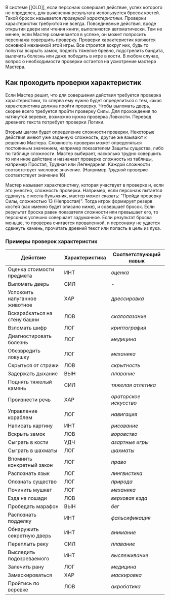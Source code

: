 В системе [[OLD]], если персонаж совершает действие, успех которого не определен, для выяснения результата используется бросок костей. Такой бросок называется *проверкой характеристики*.
Проверки характеристик требуются не всегда. Повседневные действия, вроде открытия двери или чтения книги, выполняются автоматически. Тем не менее, если Мастер сомневается в успехе, он может попросить персонажа совершить проверку.
Проверки характеристик являются основной механикой этой игры. Все строится вокруг них, будь то попытка вскрыть замок, поднять тяжелое бревно, подстрелить бандита, вылечить болезнь или даже победить в игре в кости.
В любом случае, вопрос о необходимости проверки остается на усмотрение мастера Мастера.

## Как проходить проверки характеристик
Если Мастер решит, что для совершения действия требуется проверка характеристики, то сперва ему  нужно будет определиться с тем, какая характеристика должна пройти проверку. Чтобы выломать дверь, скорее всего требуется пройти проверку Силы. Для прохождения по натянутой веревке, возможно нужна проверка Ловкости. Перевод древнего текста потребует проверки Логики. 

Вторым шагом будет определение сложности проверки. Некоторые действия имеют уже заданную сложность, другие же взывают к решению Мастера. Сложность проверки может определяться постоянным значением, например показателем Защиты существа, либо по таблице сложности. Мастер выбирает, насколько трудно совершить то или иное действие и назначает проверке сложность из таблицы, например Простая, Трудная или Легендарная. Каждой сложности соответствует числовое значение. (Например *Трудной* проверке соответствует значение 16)

Мастер называет характеристику, которая участвует в проверке и, если это уместно, сложность проверки. Например, если персонаж пытается сдвинуть с места булыжник, мастер может сказать: "Пройди проверку Силы, сложностью 13 (Непростая)". Тогда игрок формирует резерв костей (как именно будет описано ниже), и совершает бросок. Если результат броска равен показателя сложности или превышает его, то персонаж успешно совершает задуманное. Если результат броска меньше, то проверка считается проваленной, и персонажу не удается сдвинуть камень, прочитать древний текст или попасть в цель из лука. 

### Примеры проверок характеристик
| Действие | Характеристика | Соответствующий навык |
|-|-|-|
| Оценка стоимости предмета | ИНТ | *оценка* |
| Выломать дверь | СИЛ | - |
| Успокоить напуганное животное | ХАР | *дрессировка* |
| Вскарабкаться на стену башни | ЛОВ | *скалолазание* |
| Взломать шифр | ЛОГ | *криптография* |
| Диагностировать болезнь| ЛОГ | *медицина* |
| Обезвредить ловушку | ЛОГ | *механика* |
|Скрыться от стражи|ЛОВ|*скрытность*|
|Задержать дыхание|ВЫН|*плавание*|
|Поднять тяжелый камень|СИЛ|*тяжелая атлетика*|
|Произнести речь|ХАР|*ораторское искусство*|
|Управление кораблем|ЛОГ|*навигация*|
|Написать картину|ИНТ|*рисование*|
|Вскрыть замок|ЛОВ|*воровство*|
|Сыграть в кости|УДЧ|*азартные игры*|
|Сыграть в шахматы|ЛОГ|*шахматы*|
|Впомнить конкретный закон|ЛОГ|*право*|
|Распознать язык|ЛОГ|*лингвистика*|
|Опознать существо|ЛОГ|*природа*|
|Починить мушкет|ЛОГ|*механика*|
|Езда на лошади|ЛОВ|*верховая езда*|
|Пробедать марафон|ВЫН|*бег*|
|Распознать подделку|ИНТ|*фальсификация*|
|Обнаружить секретную дверь|ИНТ|*внимание*|
|Переплыть реку|СИЛ|*плавание*|
|Выследить подозреваемого|ИНТ|*выслеживание*|
|Залечить рану|ЛОГ|*медицина*|
|Замаскироваться|ХАР|*маскировка*|
|Пройтись по веревке|ЛОВ|*акробатика*|